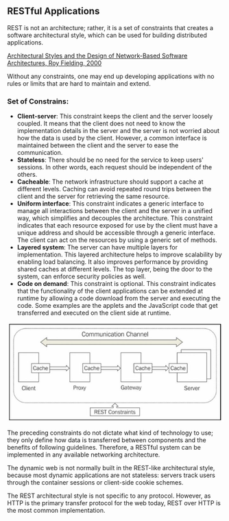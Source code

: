 ## RESTful Applications
REST is not an architecture; rather, it is a set of constraints that creates a software architectural style,
which can be used for building distributed applications.

[Architectural Styles and the Design of Network-Based Software Architectures, Roy
Fielding, 2000](http://www.ics.uci.edu/~fielding/pubs/dissertation/top.htm)

Without any constraints, one may end up
developing applications with no rules or limits that are hard to maintain and extend.

### Set of Constrains:
- **Client-server**: This constraint keeps the client and the server loosely coupled. It means that the
client does not need to know the implementation details in the server and the server is not
worried about how the data is used by the client. However, a common interface is maintained
between the client and the server to ease the communication.
- **Stateless**: There should be no need for the service to keep users' sessions. In other words, each
request should be independent of the others.
- **Cacheable**: The network infrastructure should
support a cache at different levels. Caching can avoid repeated round trips between the client
and the server for retrieving the same resource.
- **Uniform interface**: This constraint indicates a generic interface to manage all interactions
between the client and the server in a unified way, which simplifies and decouples the
architecture. This constraint indicates that each resource exposed for use by the client must have
a unique address and should be accessible through a generic interface. The client can act on the
resources by using a generic set of methods.
- **Layered system**: The server can have multiple layers for implementation. This layered
architecture helps to improve scalability by enabling load balancing. It also improves
performance by providing shared caches at different levels. The top layer, being the door to the
system, can enforce security policies as well.
- **Code on demand**: This constraint is optional. This constraint indicates that the functionality of
the client applications can be extended at runtime by allowing a code download from the server
and executing the code. Some examples are the applets and the JavaScript code that get
transferred and executed on the client side at runtime.

![cc](https://github.com/vgorbic1/Tutorials/blob/master/Web%20Services/images/cc.jpg)

The preceding constraints do not dictate what kind of technology to use; they only define how data is
transferred between components and the benefits of following guidelines. Therefore, a RESTful
system can be implemented in any available networking architecture.

The dynamic web is not normally built in the REST-like architectural
style, because most dynamic applications are not
stateless: servers track users through the container sessions or client-side cookie schemes.

The REST architectural style is not specific to any protocol. However, as HTTP is the primary
transfer protocol for the web today, REST over HTTP is the most common implementation.

